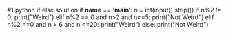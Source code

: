 #1 python if else solution
if __name__ == '__main__':
    n = int(input().strip())
if n%2 != 0:
    print("Weird")
elif n%2 == 0 and n>2 and n<=5:
    print("Not Weird")
elif n%2 ==0 and n > 6 and n <=20:
    print("Weird")
else:
    print("Not Weird")
